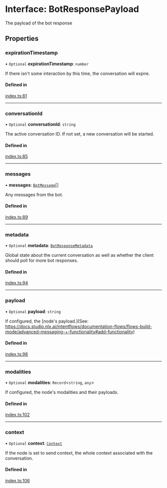 # Interface: BotResponsePayload

The payload of the bot response

## Properties

### expirationTimestamp

• `Optional` **expirationTimestamp**: `number`

If there isn't some interaction by this time, the conversation will expire.

#### Defined in

[index.ts:81](https://github.com/nlxai/sdk/blob/71307264e396822939eca86ed156fc2cc45d48d3/packages/chat-core/src/index.ts#L81)

___

### conversationId

• `Optional` **conversationId**: `string`

The active conversation ID. If not set, a new conversation will be started.

#### Defined in

[index.ts:85](https://github.com/nlxai/sdk/blob/71307264e396822939eca86ed156fc2cc45d48d3/packages/chat-core/src/index.ts#L85)

___

### messages

• **messages**: [`BotMessage`](BotMessage.md)[]

Any messages from the bot.

#### Defined in

[index.ts:89](https://github.com/nlxai/sdk/blob/71307264e396822939eca86ed156fc2cc45d48d3/packages/chat-core/src/index.ts#L89)

___

### metadata

• `Optional` **metadata**: [`BotResponseMetadata`](BotResponseMetadata.md)

Global state about the current conversation
as well as whether the client should poll for more bot responses.

#### Defined in

[index.ts:94](https://github.com/nlxai/sdk/blob/71307264e396822939eca86ed156fc2cc45d48d3/packages/chat-core/src/index.ts#L94)

___

### payload

• `Optional` **payload**: `string`

If configured, the [node's payload.](See: https://docs.studio.nlx.ai/intentflows/documentation-flows/flows-build-mode/advanced-messaging-+-functionality#add-functionality)

#### Defined in

[index.ts:98](https://github.com/nlxai/sdk/blob/71307264e396822939eca86ed156fc2cc45d48d3/packages/chat-core/src/index.ts#L98)

___

### modalities

• `Optional` **modalities**: `Record`\<`string`, `any`\>

If configured, the node's modalities and their payloads.

#### Defined in

[index.ts:102](https://github.com/nlxai/sdk/blob/71307264e396822939eca86ed156fc2cc45d48d3/packages/chat-core/src/index.ts#L102)

___

### context

• `Optional` **context**: [`Context`](../README.md#context)

If the node is set to send context, the whole context associated with the conversation.

#### Defined in

[index.ts:106](https://github.com/nlxai/sdk/blob/71307264e396822939eca86ed156fc2cc45d48d3/packages/chat-core/src/index.ts#L106)
